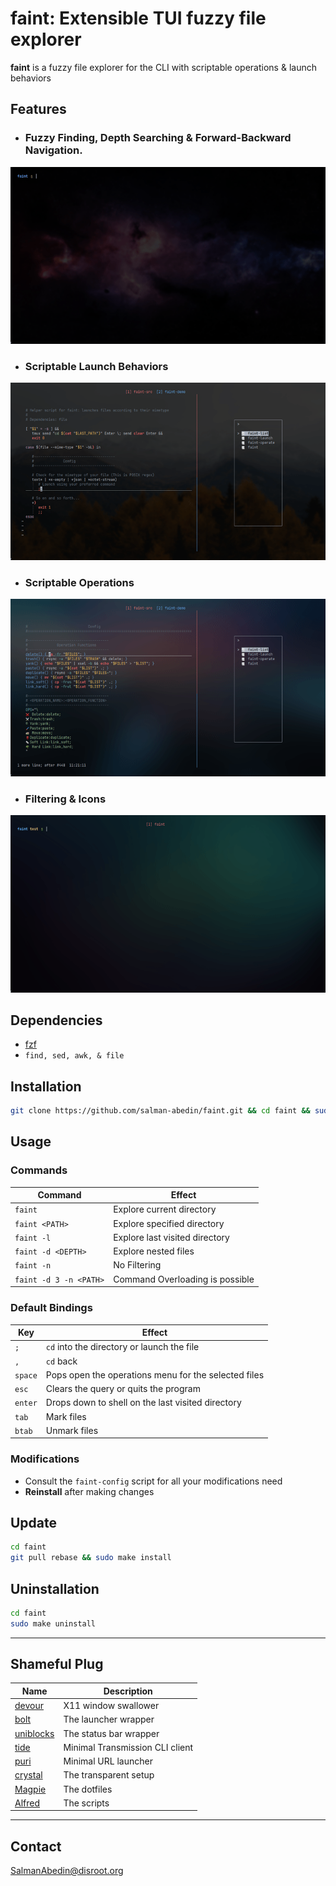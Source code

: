 # faint: Extensible TUI fuzzy file explorer

**faint** is a fuzzy file explorer for the CLI with scriptable operations & launch behaviors

## Features

-  ### Fuzzy Finding, Depth Searching & Forward-Backward Navigation.

![](demo/navigation.gif)

-  ### Scriptable Launch Behaviors

![](demo/launching.gif)

-  ### Scriptable Operations

![](demo/operations.gif)

-  ### Filtering & Icons

![](demo/filtering.gif)

## Dependencies

-  [fzf](https://github.com/junegunn/fzf)
-  `find, sed, awk, & file`

## Installation

```sh
git clone https://github.com/salman-abedin/faint.git && cd faint && sudo make install
```

## Usage

### Commands

| Command                | Effect                          |
| ---------------------- | ------------------------------- |
| `faint`                | Explore current directory       |
| `faint <PATH>`         | Explore specified directory     |
| `faint -l`             | Explore last visited directory  |
| `faint -d <DEPTH>`     | Explore nested files            |
| `faint -n`             | No Filtering                    |
| `faint -d 3 -n <PATH>` | Command Overloading is possible |

### Default Bindings

| Key     | Effect                                               |
| ------- | ---------------------------------------------------- |
| `;`     | `cd` into the directory or launch the file           |
| `,`     | `cd` back                                            |
| `space` | Pops open the operations menu for the selected files |
| `esc`   | Clears the query or quits the program                |
| `enter` | Drops down to shell on the last visited directory    |
| `tab`   | Mark files                                           |
| `btab`  | Unmark files                                         |

### Modifications

-  Consult the `faint-config` script for all your modifications need
-  **Reinstall** after making changes

## Update

```sh
cd faint
git pull rebase && sudo make install
```

## Uninstallation

```sh
cd faint
sudo make uninstall
```

---

## Shameful Plug

| Name                                                    | Description                     |
| ------------------------------------------------------- | ------------------------------- |
| [devour](https://github.com/salman-abedin/devour)       | X11 window swallower            |
| [bolt](https://github.com/salman-abedin/bolt)           | The launcher wrapper            |
| [uniblocks](https://github.com/salman-abedin/uniblocks) | The status bar wrapper          |
| [tide](https://github.com/salman-abedin/tide)           | Minimal Transmission CLI client |
| [puri](https://github.com/salman-abedin/puri)           | Minimal URL launcher            |
| [crystal](https://github.com/salman-abedin/crystal)     | The transparent setup           |
| [Magpie](https://github.com/salman-abedin/magpie)       | The dotfiles                    |
| [Alfred](https://github.com/salman-abedin/alfred)       | The scripts                     |

---

## Contact

SalmanAbedin@disroot.org

